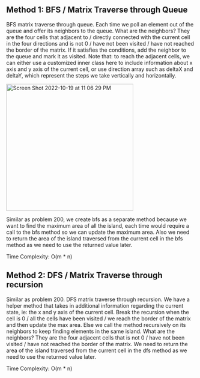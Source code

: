 ## Method 1: BFS / Matrix Traverse through Queue

BFS matrix traverse through queue. Each time we poll an element out of the queue and offer its neighbors to the queue. What are the neighbors? They are the four cells that adjacent to / directly connected with the current cell in the four directions and is not 0 / have not been visited / have not reached the border of the matrix. If it satisfies the conditions, add the neighbor to the queue and mark it as visited. Note that: to reach the adjacent cells, we can either use a customized inner class here to include information about x axis and y axis of the current cell, or use direction array such as deltaX and deltaY, which represent the steps we take vertically and horizontally.

<img width="338" alt="Screen Shot 2022-10-19 at 11 06 29 PM" src="https://user-images.githubusercontent.com/106039830/196988040-5a0be2b8-0314-4069-92eb-57219c6814ee.png">

Similar as problem 200, we create bfs as a separate method because we want to find the maximum area of all the island, each time would require a call to the bfs method so we can update the maximum area. Also we need to return the area of the island traversed from the current cell in the bfs method as we need to use the returned value later.

Time Complexity: O(m * n)

## Method 2: DFS / Matrix Traverse through recursion

Similar as problem 200. DFS matrix traverse through recursion. We have a helper method that takes in additional information regarding the current state, ie: the x and y axis of the current cell. Break the recursion when the cell is 0 / all the cells have been visited / we reach the border of the matrix and then update the max area. Else we call the method recursively on its neighbors to keep finding elements in the same island. What are the neighbors? They are the four adjacent cells that is not 0 / have not been visited / have not reached the border of the matrix. We need to return the area of the island traversed from the current cell in the dfs method as we need to use the returned value later.

Time Complexity: O(m * n)



